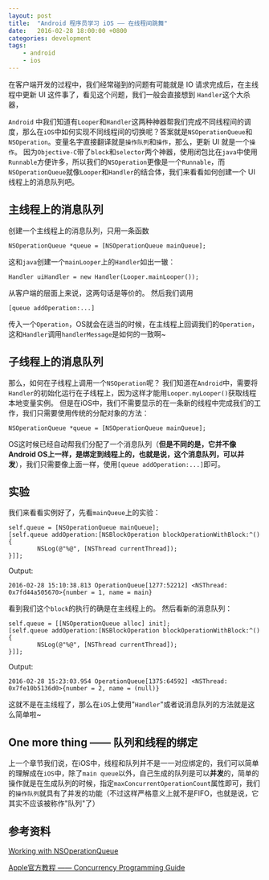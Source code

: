 ```yaml
---
layout: post
title:  "Android 程序员学习 iOS —— 在线程间跳舞"
date:   2016-02-28 18:00:00 +0800
categories: development
tags:
	- android
	- ios
---
```


在客户端开发的过程中，我们经常碰到的问题有可能就是 IO 请求完成后，在主线程中更新 UI 这件事了，看见这个问题，我们一般会直接想到 `Handler`这个大杀器，
<!-- more -->

`Android` 中我们知道有`Looper`和`Handler`这两种神器帮我们完成不同线程间的调度，那么在`iOS`中如何实现不同线程间的切换呢？答案就是`NSOperationQueue`和`NSOperation`。变量名字直接翻译就是`操作队列`和`操作`，那么，更新 UI 就是一个`操作`。 因为`Objective-C`带了`block`和`selector`两个神器，使用闭包比在`java`中使用`Runnable`方便许多，所以我们的`NSOperation`更像是一个`Runnable`，而`NSOperationQueue`就像`Looper`和`Handler`的结合体，我们来看看如何创建一个 UI 线程上的消息队列吧。

## 主线程上的消息队列

创建一个主线程上的消息队列，只用一条函数
```
NSOperationQueue *queue = [NSOperationQueue mainQueue];
```
这和`java`创建一个`mainLooper`上的`Handler`如出一辙：

```
Handler uiHandler = new Handler(Looper.mainLooper());
```

从客户端的层面上来说，这两句话是等价的。
然后我们调用
```
[queue addOperation:...]
```
传入一个`Operation`，OS就会在适当的时候，在主线程上回调我们的`Operation`，这和`Handler`调用`handlerMessage`是如何的一致啊~

## 子线程上的消息队列
那么，如何在子线程上调用一个`NSOperation`呢？
我们知道在`Android`中，需要将`Handler`的初始化运行在子线程上，因为这样才能用`Looper.myLooper()`获取线程本地变量实例。
但是在iOS中，我们不需要显示的在一条新的线程中完成我们的工作，我们只需要使用传统的分配对象的方法：

```
NSOperationQueue *queue = [NSOperationQueue mainQueue];
```
OS这时候已经自动帮我们分配了一个消息队列（**但是不同的是，它并不像Android OS上一样，是绑定到线程上的，也就是说，这个消息队列，可以并发**），我们只需要像上面一样，使用`[queue addOperation:...]`即可。

## 实验

我们来看看实例好了，先看`mainQueue`上的实验：
```
self.queue = [NSOperationQueue mainQueue];
[self.queue addOperation:[NSBlockOperation blockOperationWithBlock:^() {
        NSLog(@"%@", [NSThread currentThread]);
}]];
```

Output:
```
2016-02-28 15:10:38.813 OperationQueue[1277:52212] <NSThread: 0x7fd44a505670>{number = 1, name = main}
```
看到我们这个`block`的执行的确是在主线程上的。
然后看新的消息队列：
```
self.queue = [[NSOperationQueue alloc] init];
[self.queue addOperation:[NSBlockOperation blockOperationWithBlock:^() {
        NSLog(@"%@", [NSThread currentThread]);
}]];
```
Output:
```
2016-02-28 15:23:03.954 OperationQueue[1375:64592] <NSThread: 0x7fe10b5136d0>{number = 2, name = (null)}
```
这就不是在主线程了，那么在`iOS`上使用"`Handler`"或者说消息队列的方法就是这么简单啦~

## One more thing —— 队列和线程的绑定

上一个章节我们说，在iOS中，线程和队列并不是一一对应绑定的，我们可以简单的理解成在`iOS`中，除了`main queue`以外，自己生成的队列是可以**并发**的，简单的操作就是在生成队列的时候，指定`maxConcurrentOperationCount`属性即可，我们的`操作队列`就具有了并发的功能（不过这样严格意义上就不是FIFO，也就是说，它其实不应该被称作"队列"了）


## 参考资料

[Working with NSOperationQueue](https://github.com/MacRuby/MacRuby/wiki/Working-with-NSOperationQueue)

[Apple官方教程 —— Concurrency Programming Guide](https://developer.apple.com/library/prerelease/ios/documentation/General/Conceptual/ConcurrencyProgrammingGuide/Introduction/Introduction.html#//apple_ref/doc/uid/TP40008091)